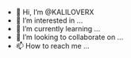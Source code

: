 - 👋 Hi, I’m @KALILOVERX
- 👀 I’m interested in ...
- 🌱 I’m currently learning ...
- 💞️ I’m looking to collaborate on ...
- 📫 How to reach me ...

<!---
KALILOVERX/KALILOVERX is a ✨ special ✨ repository because its `README.md` (this file) appears on your GitHub profile.
You can click the Preview link to take a look at your changes.
--->
